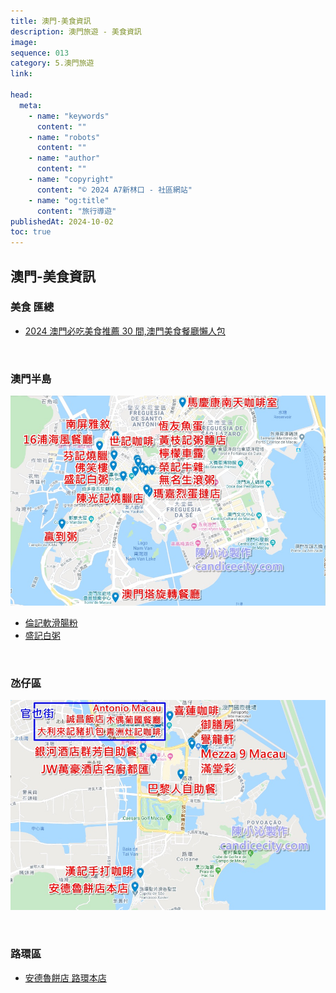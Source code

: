```yaml
---
title: 澳門-美食資訊
description: 澳門旅遊 - 美食資訊
image:
sequence: 013
category: 5.澳門旅遊
link:

head:
  meta:
    - name: "keywords"
      content: ""
    - name: "robots"
      content: ""
    - name: "author"
      content: ""
    - name: "copyright"
      content: "© 2024 A7新林口 - 社區網站"
    - name: "og:title"
      content: "旅行導遊"
publishedAt: 2024-10-02
toc: true
---
```


## 澳門-美食資訊

### 美食 匯總

- <a href="https://smallchin.com/15772/">2024 澳門必吃美食推薦 30 間,澳門美食餐廳懶人包</a>

<br>

### 澳門半島

![v013-01.jpeg](/images/travel/v013-01.jpeg)

- <a href="https://www.google.com/maps/place/%E5%80%AB%E8%A8%98%E8%BB%9F%E6%BB%91%E8%85%B8%E7%B2%89/@22.2052083,113.5059372,13z/data=!4m14!1m7!3m6!1s0x34017ae4bee33e87:0xe80fece19c0968eb!2z5YCr6KiY6Luf5ruR6IW457KJ!8m2!3d22.1987657!4d113.538381!16s%2Fg%2F1hhh_9r5f!3m5!1s0x34017ae4bee33e87:0xe80fece19c0968eb!8m2!3d22.1987657!4d113.538381!16s%2Fg%2F1hhh_9r5f?authuser=0&hl=zh-TW&entry=ttu&g_ep=EgoyMDI0MDkyOS4wIKXMDSoASAFQAw%3D%3D">倫記軟滑腸粉</a>
- <a href="https://www.google.com/maps/place/%E7%9B%9B%E8%A8%98%E7%99%BD%E7%B2%A5/@22.1935812,113.536037,17z/data=!3m1!4b1!4m6!3m5!1s0x34017aef92be08d7:0x5b053c819d2e9593!8m2!3d22.1935763!4d113.5386173!16s%2Fg%2F11b7dvww3j?authuser=0&hl=zh-TW&entry=ttu&g_ep=EgoyMDI0MDkyOS4wIKXMDSoASAFQAw%3D%3D">盛記白粥</a>

<br>

### 氹仔區

![v013-02.jpeg](/images/travel/v013-02.jpeg)

<br>

### 路環區

- <a href="https://www.google.com/maps/place/%E5%AE%89%E5%BE%B7%E9%AD%AF%E9%A4%85%E5%BA%97+%E8%B7%AF%E7%92%B0%E6%9C%AC%E5%BA%97/@22.1212724,113.5483156,14.05z/data=!4m6!3m5!1s0x34017035b7ea09d9:0x321981ba17a4b09e!8m2!3d22.1183139!4d113.5511155!16s%2Fg%2F11df0rfff7?authuser=0&hl=zh-TW&entry=ttu&g_ep=EgoyMDI0MDkyOS4wIKXMDSoASAFQAw%3D%3D">安德魯餅店 路環本店</a>
